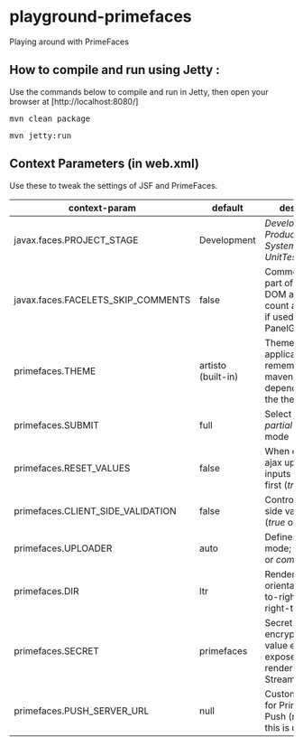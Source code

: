 # playground-primefaces
Playing around with PrimeFaces

## How to compile and run using Jetty :
Use the commands below to compile and run in Jetty, then open your browser at [http://localhost:8080/]

<pre>mvn clean package</pre>
<pre>mvn jetty:run</pre>

## Context Parameters (in web.xml)
Use these *<context-param/>* to tweak the settings of JSF and PrimeFaces.

| context-param | default | description |
| ------------- | ------- | ----------- |
| javax.faces.PROJECT_STAGE | Development | *Development*, *Production*, *SystemTest*, *UnitTest* |
| javax.faces.FACELETS_SKIP_COMMENTS | false | Comments are part of the XHTML DOM and would count as a column if used in PanelGrid etc |
| primefaces.THEME | artisto (built-in) | Theme of the application, remember to add maven dependency for the theme jar |
| primefaces.SUBMIT | full | Select *full* or *partial* ajax submit mode |
| primefaces.RESET_VALUES | false | When enabled, ajax updated inputs are reset first (*true* or *false*) |
| primefaces.CLIENT_SIDE_VALIDATION | false | Controls client side validatation (*true* or *false*) |
| primefaces.UPLOADER | auto | Defines uploader mode; *auto*, *native* or *commons* |
| primefaces.DIR | ltr | Rendering orientation left-to-right (*ltr*) og right-to-left (*rtl*) |
| primefaces.SECRET | primefaces | Secret key to encrypt-decrypt value expressions exposed in rendering StreamedContents |
| primefaces.PUSH_SERVER_URL | null | Custom server url for PrimeFaces Push (not sure if this is used in 5.x) |

